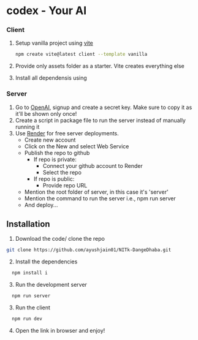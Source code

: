 # codex - Your AI

### Client

1. Setup vanilla project using [vite](https://vitejs.dev/guide/)
    ```bash
    npm create vite@latest client --template vanilla
    ```
2. Provide only assets folder as a starter. Vite creates everything else

3. Install all dependensis using 

### Server

1. Go to [OpenAI](https://beta.openai.com/account/api-keys), signup and create a secret key. Make sure to copy it as it'll be shown only once!
3. Create a script in package file to run the server instead of manually running it
2. Use [Render](https://render.com/) for free server deployments. 
    - Create new account
    - Click on the New and select Web Service
    - Publish the repo to github
        - If repo is private:
            - Connect your github account to Render
            - Select the repo
        - If repo is public:
            - Provide repo URL 
    - Mention the root folder of server, in this case it's 'server'
    - Mention the command to run the server i.e., npm run server
    - And deploy...

## Installation

1. Download the code/ clone the repo

```bash
git clone https://github.com/ayushjain01/NITk-DangeDhaba.git
```


2. Install the dependencies

```bash
  npm install i
```

3. Run the development server

```bash
  npm run server
```

3. Run the client

```bash
  npm run dev
```

4. Open the link in browser and enjoy!
